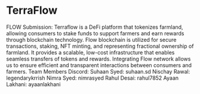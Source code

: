 # TerraFlow

FLOW Submission:
Terraflow is a DeFi platform that tokenizes farmland, allowing consumers to stake funds to support farmers and earn rewards through blockchain technology.
Flow blockchain is utilized for secure transactions, staking, NFT minting, and representing fractional ownership of farmland. It provides a scalable, low-cost infrastructure that enables seamless transfers of tokens and rewards. Integrating Flow network allows us to ensure efficient and transparent interactions between consumers and farmers.
Team Members Discord:
Suhaan Syed: suhaan.sd
Nischay Rawal: legendarykrrish
Nimra Syed: nimrasyed
Rahul Desai: rahul7852
Ayaan Lakhani: ayaanlakhani
